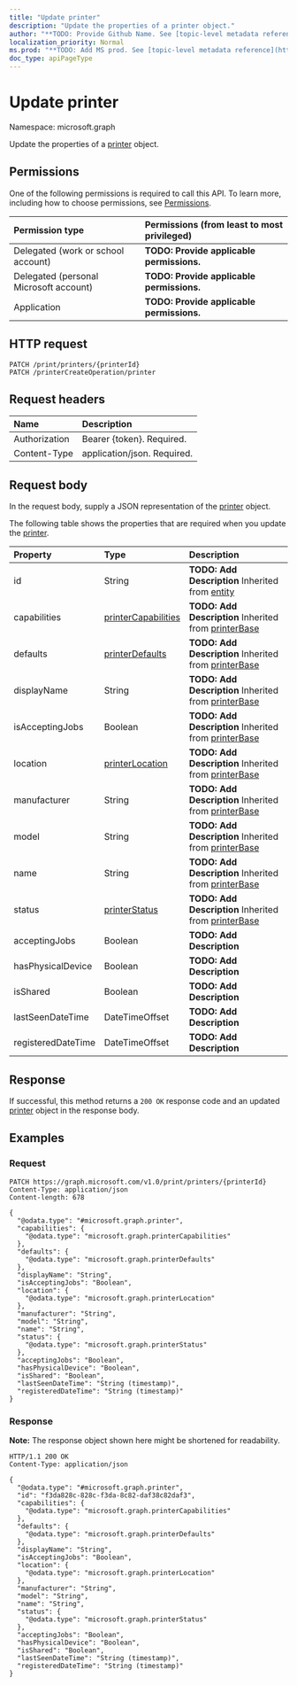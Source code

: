 ```yaml
---
title: "Update printer"
description: "Update the properties of a printer object."
author: "**TODO: Provide Github Name. See [topic-level metadata reference](https://msgo.azurewebsites.net/add/document/guidelines/metadata.html#topic-level-metadata)**"
localization_priority: Normal
ms.prod: "**TODO: Add MS prod. See [topic-level metadata reference](https://msgo.azurewebsites.net/add/document/guidelines/metadata.html#topic-level-metadata)**"
doc_type: apiPageType
---
```


# Update printer
Namespace: microsoft.graph



Update the properties of a [printer](../resources/printer.md) object.

## Permissions
One of the following permissions is required to call this API. To learn more, including how to choose permissions, see [Permissions](/graph/permissions-reference).

|Permission type|Permissions (from least to most privileged)|
|:---|:---|
|Delegated (work or school account)|**TODO: Provide applicable permissions.**|
|Delegated (personal Microsoft account)|**TODO: Provide applicable permissions.**|
|Application|**TODO: Provide applicable permissions.**|

## HTTP request

<!-- {
  "blockType": "ignored"
}
-->
``` http
PATCH /print/printers/{printerId}
PATCH /printerCreateOperation/printer
```

## Request headers
|Name|Description|
|:---|:---|
|Authorization|Bearer {token}. Required.|
|Content-Type|application/json. Required.|

## Request body
In the request body, supply a JSON representation of the [printer](../resources/printer.md) object.

The following table shows the properties that are required when you update the [printer](../resources/printer.md).

|Property|Type|Description|
|:---|:---|:---|
|id|String|**TODO: Add Description** Inherited from [entity](../resources/entity.md)|
|capabilities|[printerCapabilities](../resources/printercapabilities.md)|**TODO: Add Description** Inherited from [printerBase](../resources/printerbase.md)|
|defaults|[printerDefaults](../resources/printerdefaults.md)|**TODO: Add Description** Inherited from [printerBase](../resources/printerbase.md)|
|displayName|String|**TODO: Add Description** Inherited from [printerBase](../resources/printerbase.md)|
|isAcceptingJobs|Boolean|**TODO: Add Description** Inherited from [printerBase](../resources/printerbase.md)|
|location|[printerLocation](../resources/printerlocation.md)|**TODO: Add Description** Inherited from [printerBase](../resources/printerbase.md)|
|manufacturer|String|**TODO: Add Description** Inherited from [printerBase](../resources/printerbase.md)|
|model|String|**TODO: Add Description** Inherited from [printerBase](../resources/printerbase.md)|
|name|String|**TODO: Add Description** Inherited from [printerBase](../resources/printerbase.md)|
|status|[printerStatus](../resources/printerstatus.md)|**TODO: Add Description** Inherited from [printerBase](../resources/printerbase.md)|
|acceptingJobs|Boolean|**TODO: Add Description**|
|hasPhysicalDevice|Boolean|**TODO: Add Description**|
|isShared|Boolean|**TODO: Add Description**|
|lastSeenDateTime|DateTimeOffset|**TODO: Add Description**|
|registeredDateTime|DateTimeOffset|**TODO: Add Description**|



## Response

If successful, this method returns a `200 OK` response code and an updated [printer](../resources/printer.md) object in the response body.

## Examples

### Request
<!-- {
  "blockType": "request",
  "name": "update_printer"
}
-->
``` http
PATCH https://graph.microsoft.com/v1.0/print/printers/{printerId}
Content-Type: application/json
Content-length: 678

{
  "@odata.type": "#microsoft.graph.printer",
  "capabilities": {
    "@odata.type": "microsoft.graph.printerCapabilities"
  },
  "defaults": {
    "@odata.type": "microsoft.graph.printerDefaults"
  },
  "displayName": "String",
  "isAcceptingJobs": "Boolean",
  "location": {
    "@odata.type": "microsoft.graph.printerLocation"
  },
  "manufacturer": "String",
  "model": "String",
  "name": "String",
  "status": {
    "@odata.type": "microsoft.graph.printerStatus"
  },
  "acceptingJobs": "Boolean",
  "hasPhysicalDevice": "Boolean",
  "isShared": "Boolean",
  "lastSeenDateTime": "String (timestamp)",
  "registeredDateTime": "String (timestamp)"
}
```


### Response
**Note:** The response object shown here might be shortened for readability.
<!-- {
  "blockType": "response",
  "truncated": true
}
-->
``` http
HTTP/1.1 200 OK
Content-Type: application/json

{
  "@odata.type": "#microsoft.graph.printer",
  "id": "f3da828c-828c-f3da-8c82-daf38c82daf3",
  "capabilities": {
    "@odata.type": "microsoft.graph.printerCapabilities"
  },
  "defaults": {
    "@odata.type": "microsoft.graph.printerDefaults"
  },
  "displayName": "String",
  "isAcceptingJobs": "Boolean",
  "location": {
    "@odata.type": "microsoft.graph.printerLocation"
  },
  "manufacturer": "String",
  "model": "String",
  "name": "String",
  "status": {
    "@odata.type": "microsoft.graph.printerStatus"
  },
  "acceptingJobs": "Boolean",
  "hasPhysicalDevice": "Boolean",
  "isShared": "Boolean",
  "lastSeenDateTime": "String (timestamp)",
  "registeredDateTime": "String (timestamp)"
}
```

